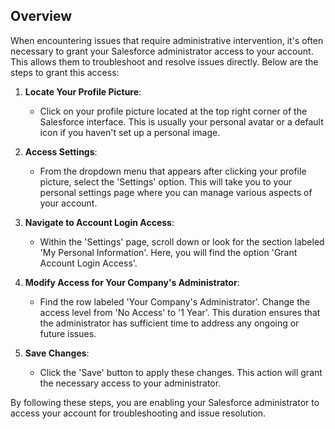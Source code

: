 ## Overview
When encountering issues that require administrative intervention, it's often necessary to grant your Salesforce administrator access to your account. This allows them to troubleshoot and resolve issues directly. Below are the steps to grant this access:

1. **Locate Your Profile Picture**: 
   - Click on your profile picture located at the top right corner of the Salesforce interface. This is usually your personal avatar or a default icon if you haven't set up a personal image.

2. **Access Settings**: 
   - From the dropdown menu that appears after clicking your profile picture, select the 'Settings' option. This will take you to your personal settings page where you can manage various aspects of your account.

3. **Navigate to Account Login Access**: 
   - Within the 'Settings' page, scroll down or look for the section labeled 'My Personal Information'. Here, you will find the option 'Grant Account Login Access'.

4. **Modify Access for Your Company's Administrator**: 
   - Find the row labeled 'Your Company's Administrator'. Change the access level from 'No Access' to '1 Year'. This duration ensures that the administrator has sufficient time to address any ongoing or future issues.

5. **Save Changes**: 
   - Click the 'Save' button to apply these changes. This action will grant the necessary access to your administrator.

By following these steps, you are enabling your Salesforce administrator to access your account for troubleshooting and issue resolution.
